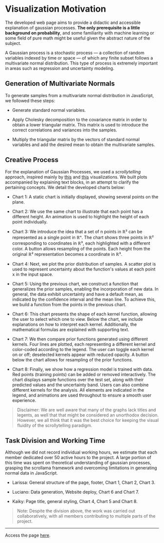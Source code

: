 # Visualization Motivation
The developed web page aims to provide a didactic and accessible explanation of gaussian processes. **The only prerequisite is a little background on probability**, and some familiarity with machine learning or some field of pure math might be useful given the abstract nature of the subject.

A Gaussian process is a stochastic process — a collection of random variables indexed by time or space — of which any finite subset follows a multivariate normal distribution. This type of process is extremely important in areas such as regression and uncertainty modeling.

## Generation of Multivariate Normals
To generate samples from a multivariate normal distribution in JavaScript, we followed these steps:

- Generate standard normal variables.

- Apply Cholesky decomposition to the covariance matrix in order to obtain a lower triangular matrix. This matrix is used to introduce the correct correlations and variances into the samples.

- Multiply the triangular matrix by the vectors of standard normal variables and add the desired mean to obtain the multivariate samples.

## Creative Process
For the explanation of Gaussian Processes, we used a _scrollytelling_ approach, inspired mainly by [this](https://mathisonian.github.io/kde/) and [this](https://github.com/yizhe-ang/k-means-explorable/tree/main) visualizations. We built plots accompanied by explaining text blocks, in an attempt to clarify the pertaining concepts. We detail the developed charts below:

- Chart 1: A static chart is initially displayed, showing several points on the plane.

- Chart 2: We use the same chart to illustrate that each point has a different height. An animation is used to highlight the height of each point individually.

- Chart 3: We introduce the idea that a set of n points in ℝ² can be represented as a single point in ℝⁿ. The chart shows three points in ℝ² corresponding to coordinates in ℝ³, each highlighted with a different color. A button allows resampling of the points. Each height from the original ℝ² representation becomes a coordinate in ℝ³.

- Chart 4: Next, we plot the prior distribution of samples. A scatter plot is used to represent uncertainty about the function's values at each point x in the input space.

- Chart 5: Using the previous chart, we construct a function that generalizes the prior samples, enabling the incorporation of new data. In general, the data exhibit uncertainty and have a default mean, as indicated by the confidence interval and the mean line. To achieve this, we build a function from the points in the previous chart.

- Chart 6: This chart presents the shape of each kernel function, allowing the user to select which one to view. Below the chart, we include explanations on how to interpret each kernel. Additionally, the mathematical formulas are explained with supporting text.

- Chart 7: We then compare prior functions generated using different kernels. Four lines are plotted, each representing a different kernel and color-coded according to the legend. The user can toggle each kernel on or off; deselected kernels appear with reduced opacity. A button below the chart allows for resampling of the prior functions.

- Chart 8: Finally, we show how a regression model is trained with data. Red points (training points) can be added or removed interactively. The chart displays sample functions over the test set, along with their predicted values and the uncertainty band. Users can also combine different kernels for the analysis. All elements are indicated in the legend, and animations are used throughout to ensure a smooth user experience.

> Disclaimer: We are well aware that many of the graphs lack titles and legents, as well that that might be considered an unorthodox decision. However, we all think that it was the best choice for keeping the visual fluidity of the scrollytelling paradigm.

## Task Division and Working Time
Although we did not record individual working hours, we estimate that each member dedicated over 50 active hours to the project. A large portion of this time was spent on theoretical understanding of gaussian processes, grasping the scrollama framework and overcoming limitations in generating normal data in JavaScript.

- Larissa: General structure of the page, footer, Chart 1, Chart 2, Chart 3.

- Luciano: Data generation, Website deploy, Chart 6 and Chart 7.

- Kaiky: Page title, general styling, Chart 4, Chart 5 and Chart 8.

> Note: Despite the division above, the work was carried out collaboratively, with all members contributing to multiple parts of the project.

---

Access the page [here](https://fgv-vis-2025.github.io/tarefa-4-gaussian-processes/).
